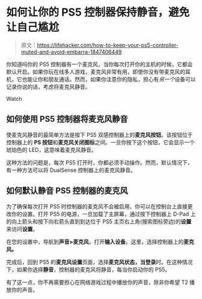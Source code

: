 # 如何让你的 PS5 控制器保持静音，避免让自己尴尬

> 原文：<https://lifehacker.com/how-to-keep-your-ps5-controller-muted-and-avoid-embarra-1847406449>

你知道吗你的 PS5 控制器有一个麦克风，当你每次打开你的主机的时候，它都会默认开启。如果你玩在线多人游戏，麦克风非常有用，即使你没有带麦克风的耳机，它也能让你和朋友通话。然而，如果你注意你的隐私，担心有*另一个*设备可以记录你说的话，考虑将麦克风静音。

Watch

## 如何使用 PS5 控制器将麦克风静音

使麦克风静音的最简单方法是按下 PS5 双感控制器上的**麦克风按钮**。该按钮位于控制器上的 **PS 按钮**和**麦克风关闭图标**之间。一旦你按下这个按钮，它会显示一个琥珀色的 LED，这意味着麦克风静音。

这种方法的问题是，每次 PS5 打开时，你都必须手动操作。然而，默认情况下，有一种方法可以将 DualSense 控制器上的麦克风静音。

## 如何默认静音 PS5 控制器的麦克风

为了确保每次打开 PS5 时控制器的麦克风不会被启用，你可以在控制台上直接更改你的设置。打开 PS5 的电源，一旦加载了主屏幕，通过按下控制器上 D-Pad 上的向上箭头和按下向右箭头直到到达位于 PS5 主页右上角(搜索图标旁边)的**设置**来访问**设置**。

在您的设置中，导航到**声音>麦克风**，打开**输入设备**。这里，选择控制器上的**麦克风。** 

完成后，回到 PS5 的**麦克风设置**页面，选择**麦克风状态，当登录**时。在这种情况下，如果你选择**静音**，控制器的麦克风将静音，每当你启动你的 PS5。

有了这一点，你不再需要担心在网络游戏过程中播放你的声音，除非你希望 T2 播放你的声音。